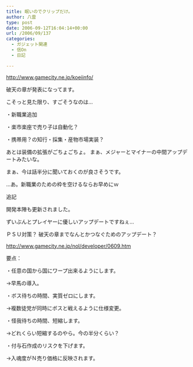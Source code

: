 ```yaml
---
title: 眠いのでクリップだけ。
author: 八雲
type: post
date: 2006-09-12T16:04:14+00:00
url: /2006/09/137
categories:
  - ガジェット関連
  - 信On
  - 日記

---
```

<http://www.gamecity.ne.jp/koeiinfo/>
  
破天の章が発表になってます。
  
こそっと見た限り、すごそうなのは…

・新職業追加
  
・楽市楽座で売り子は自動化？
  
・携帯用？の知行・採集・産物市場実装？

あとは装備の拡張がごちょごちょ。 まぁ、メジャーとマイナーの中間アップデートみたいな。
  
まぁ、今は話半分に聞いておくのが良さそうです。
  
…あ。新職業のための枠を空けるならお早めにｗ

追記
  
開発本陣も更新されました。
  
ずいぶんとプレイヤーに優しいアップデートですねぇ…
  
ＰＳＵ対策？ 破天の章までなんとかつなぐためのアップデート？
  
<http://www.gamecity.ne.jp/nol/developer/0609.htm>

要点：
  
・任意の国から国にワープ出来るようにします。
  
→早馬の導入。
  
・ボス待ちの時間、実質ゼロにします。
  
→複数徒党が同時にボスと戦えるように仕様変更。
  
・怪我待ちの時間、短縮します。
  
→どれくらい短縮するのやら。今の半分くらい？
  
・付与石作成のリスクを下げます。
  
→入魂度がＮ売り価格に反映されます。